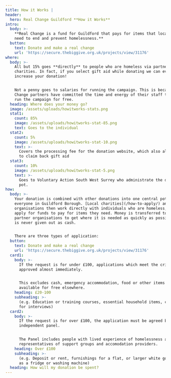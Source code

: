 ```yaml
---
title: How it Works |
header:
  hero: Real Change Guildford **How it Works**
intro:
  body: >-
    **Real Change is a fund for Guildford that pays for items that local people
    need to end and prevent homelessness.**
  button:
    text: Donate and make a real change
    url: 'https://secure.thebiggive.org.uk/projects/view/31176'
where:
  body: >-
    All but 15% goes **directly** to people who are homeless via partner
    charities. In fact, if you select gift aid while donating we can even
    increase your donation! 


    Not a penny goes to salaries for running the campaign. This is because Real
    Change partners have committed the time and energy of their staff to help
    run the campaign for free.
  heading: Where does your money go?
  image: /assets/uploads/howitworks-stats.png
  stat1:
    count: 85%
    image: /assets/uploads/howitworks-stat-85.png
    text: Goes to the individual
  stat2:
    count: 5%
    image: /assets/uploads/howitworks-stat-10.png
    text: >-
      Covers the processing fee for the donation website, which also allows us
      to claim back gift aid
  stat3:
    count: 10%
    image: /assets/uploads/howitworks-stat-5.png
    text: >-
      Goes to Voluntary Action South West Surrey who administrate the donation
      pot. 
how:
  body: >-
    Your donation is combined with other donations into one central pot for
    everyone in Guildford Borough. [Local charities](/how-to-apply/) and
    organisations then work directly with individuals who are homeless, and
    apply for funds to pay for items they need. Money is transferred to the
    partner organisations to get where it is needed as quickly as possible, but
    is never given out as cash. 


    There are three types of application:
  button:
    text: Donate and make a real change
    url: 'https://secure.thebiggive.org.uk/projects/view/31176'
  card1:
    body: >-
      If the request is for under £100, applications which meet the criteria are
      approved almost immediately.


      This excludes cash, emergency accommodation, food or other items which are
      available for free elsewhere.
    heading: £20-100
    subheading: >-
      (e.g. Education or training courses, essential household items, clothes
      for interviews)
  card2:
    body: >-
      If the request is for over £100, the application must be agreed by an
      independent panel.


      The Panel includes people with lived experience of homelessness alongside
      representatives of support groups and accomodation providers.
    heading: Over £100
    subheading: >-
      (e.g. Deposit or rent, furnishings for a flat, or larger white goods such
      as a fridge or washing machine)
  heading: How will my donation be spent?
---
```


